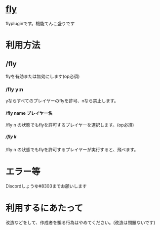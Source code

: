 # [fly](https://github.com/syoooooooooyu/fly-)
flypluginです。機能てんこ盛りです

# 利用方法

## /fly
flyを有効または無効にします(op必須)

### /fly y:n
yならすべてのプレイヤーのflyを許可、nなら禁止します。

#### /fly name プレイヤー名
/fly n の状態でもflyを許可するプレイヤーを選択します。(op必須)

##### /fly k
/fly n の状態でもflyを許可するプレイヤーが実行すると、飛べます。

# エラー等
Discordしょうゆ#8303までお願いします

# 利用するにあたって

改造などをして、作成者を騙る行為はやめてください。(改造は問題ないです)
